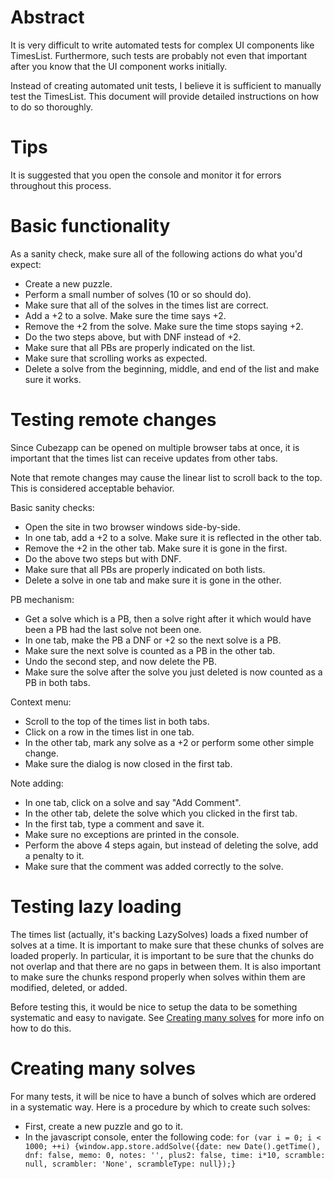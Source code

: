 # Abstract

It is very difficult to write automated tests for complex UI components like TimesList. Furthermore, such tests are probably not even that important after you know that the UI component works initially.

Instead of creating automated unit tests, I believe it is sufficient to manually test the TimesList. This document will provide detailed instructions on how to do so thoroughly.

# Tips

It is suggested that you open the console and monitor it for errors throughout this process.

# Basic functionality

As a sanity check, make sure all of the following actions do what you'd expect:
 * Create a new puzzle.
 * Perform a small number of solves (10 or so should do).
 * Make sure that all of the solves in the times list are correct.
 * Add a +2 to a solve. Make sure the time says +2.
 * Remove the +2 from the solve. Make sure the time stops saying +2.
 * Do the two steps above, but with DNF instead of +2.
 * Make sure that all PBs are properly indicated on the list.
 * Make sure that scrolling works as expected.
 * Delete a solve from the beginning, middle, and end of the list and make sure it works.

# Testing remote changes

Since Cubezapp can be opened on multiple browser tabs at once, it is important that the times list can receive updates from other tabs.

Note that remote changes may cause the linear list to scroll back to the top. This is considered acceptable behavior.

Basic sanity checks:
 * Open the site in two browser windows side-by-side.
 * In one tab, add a +2 to a solve. Make sure it is reflected in the other tab.
 * Remove the +2 in the other tab. Make sure it is gone in the first.
 * Do the above two steps but with DNF.
 * Make sure that all PBs are properly indicated on both lists.
 * Delete a solve in one tab and make sure it is gone in the other.

PB mechanism:
 * Get a solve which is a PB, then a solve right after it which would have been a PB had the last solve not been one.
 * In one tab, make the PB a DNF or +2 so the next solve is a PB.
 * Make sure the next solve is counted as a PB in the other tab.
 * Undo the second step, and now delete the PB.
 * Make sure the solve after the solve you just deleted is now counted as a PB in both tabs.

Context menu:
 * Scroll to the top of the times list in both tabs.
 * Click on a row in the times list in one tab.
 * In the other tab, mark any solve as a +2 or perform some other simple change.
 * Make sure the dialog is now closed in the first tab.

Note adding:
 * In one tab, click on a solve and say "Add Comment".
 * In the other tab, delete the solve which you clicked in the first tab.
 * In the first tab, type a comment and save it.
 * Make sure no exceptions are printed in the console.
 * Perform the above 4 steps again, but instead of deleting the solve, add a penalty to it.
 * Make sure that the comment was added correctly to the solve.

# Testing lazy loading

The times list (actually, it's backing LazySolves) loads a fixed number of solves at a time. It is important to make sure that these chunks of solves are loaded properly. In particular, it is important to be sure that the chunks do not overlap and that there are no gaps in between them. It is also important to make sure the chunks respond properly when solves within them are modified, deleted, or added.

Before testing this, it would be nice to setup the data to be something systematic and easy to navigate. See [Creating many solves](#creating-many-solves) for more info on how to do this.

# Creating many solves

For many tests, it will be nice to have a bunch of solves which are ordered in a systematic way. Here is a procedure by which to create such solves:

 * First, create a new puzzle and go to it.
 * In the javascript console, enter the following code: `for (var i = 0; i < 1000; ++i) {window.app.store.addSolve({date: new Date().getTime(), dnf: false, memo: 0, notes: '', plus2: false, time: i*10, scramble: null, scrambler: 'None', scrambleType: null});}`
